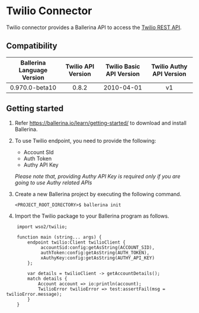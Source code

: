# Twilio Connector

Twilio connector provides a Ballerina API to access the [Twilio REST API](https://www.twilio.com/docs/api).

## Compatibility

| Ballerina Language Version  | Twilio API Version | Twilio Basic API Version | Twilio Authy API Version |
| :--------------------------:|:------------------:|:------------------------:|:------------------------:|
| 0.970.0-beta10              | 0.8.2              | 2010-04-01               | v1                       |

## Getting started

1.  Refer https://ballerina.io/learn/getting-started/ to download and install Ballerina.
2.  To use Twilio endpoint, you need to provide the following:

       - Account SId
       - Auth Token
       - Authy API Key

       *Please note that, providing Authy API Key is required only if you are going to use Authy related APIs*

4. Create a new Ballerina project by executing the following command.

      ``<PROJECT_ROOT_DIRECTORY>$ ballerina init``

5. Import the Twilio package to your Ballerina program as follows.

```ballerina
    import wso2/twilio;

    function main (string... args) {
        endpoint twilio:Client twilioClient {
             accountSid:config:getAsString(ACCOUNT_SID),
             authToken:config:getAsString(AUTH_TOKEN),
             xAuthyKey:config:getAsString(AUTHY_API_KEY)
        };

        var details = twilioClient -> getAccountDetails();
        match details {
            Account account => io:println(account);
            TwilioError twilioError => test:assertFail(msg = twilioError.message);
        }
    }
```